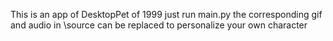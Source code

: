 This is an app of DesktopPet of 1999
just run main.py 
the corresponding gif and audio in \source can be replaced to personalize your own character
